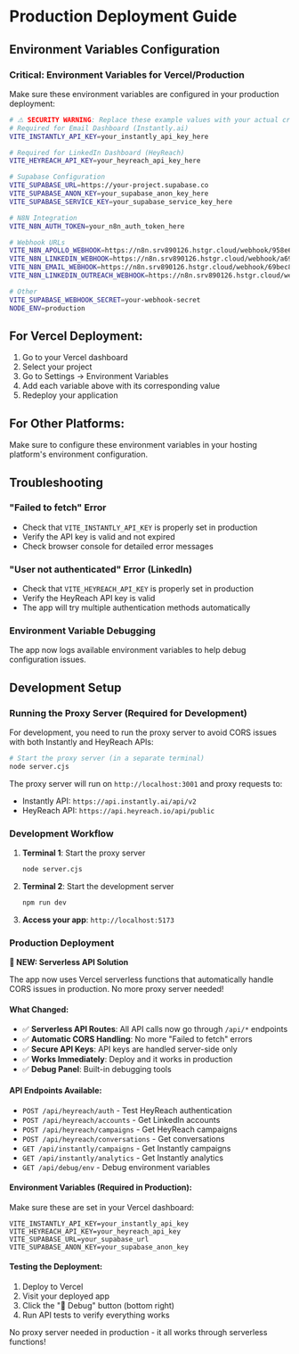# Production Deployment Guide

## Environment Variables Configuration

### Critical: Environment Variables for Vercel/Production

Make sure these environment variables are configured in your production deployment:

```bash
# ⚠️ SECURITY WARNING: Replace these example values with your actual credentials
# Required for Email Dashboard (Instantly.ai)
VITE_INSTANTLY_API_KEY=your_instantly_api_key_here

# Required for LinkedIn Dashboard (HeyReach)  
VITE_HEYREACH_API_KEY=your_heyreach_api_key_here

# Supabase Configuration
VITE_SUPABASE_URL=https://your-project.supabase.co
VITE_SUPABASE_ANON_KEY=your_supabase_anon_key_here
VITE_SUPABASE_SERVICE_KEY=your_supabase_service_key_here

# N8N Integration
VITE_N8N_AUTH_TOKEN=your_n8n_auth_token_here

# Webhook URLs
VITE_N8N_APOLLO_WEBHOOK=https://n8n.srv890126.hstgr.cloud/webhook/958e6877-ef71-4fbf-8033-181dc823ba20
VITE_N8N_LINKEDIN_WEBHOOK=https://n8n.srv890126.hstgr.cloud/webhook/a6950400-2a0d-4fcf-af68-e27ec3b5d3d2
VITE_N8N_EMAIL_WEBHOOK=https://n8n.srv890126.hstgr.cloud/webhook/69bec81d-436b-49c8-9195-64d2a5b3bc20
VITE_N8N_LINKEDIN_OUTREACH_WEBHOOK=https://n8n.srv890126.hstgr.cloud/webhook/3913bcaa-a93f-4fa5-8931-d70564c164ad

# Other
VITE_SUPABASE_WEBHOOK_SECRET=your-webhook-secret
NODE_ENV=production
```

## For Vercel Deployment:

1. Go to your Vercel dashboard
2. Select your project
3. Go to Settings → Environment Variables
4. Add each variable above with its corresponding value
5. Redeploy your application

## For Other Platforms:

Make sure to configure these environment variables in your hosting platform's environment configuration.

## Troubleshooting

### "Failed to fetch" Error
- Check that `VITE_INSTANTLY_API_KEY` is properly set in production
- Verify the API key is valid and not expired
- Check browser console for detailed error messages

### "User not authenticated" Error (LinkedIn)
- Check that `VITE_HEYREACH_API_KEY` is properly set in production  
- Verify the HeyReach API key is valid
- The app will try multiple authentication methods automatically

### Environment Variable Debugging
The app now logs available environment variables to help debug configuration issues.

## Development Setup

### Running the Proxy Server (Required for Development)

For development, you need to run the proxy server to avoid CORS issues with both Instantly and HeyReach APIs:

```bash
# Start the proxy server (in a separate terminal)
node server.cjs
```

The proxy server will run on `http://localhost:3001` and proxy requests to:
- Instantly API: `https://api.instantly.ai/api/v2`
- HeyReach API: `https://api.heyreach.io/api/public`

### Development Workflow

1. **Terminal 1**: Start the proxy server
   ```bash
   node server.cjs
   ```

2. **Terminal 2**: Start the development server
   ```bash
   npm run dev
   ```

3. **Access your app**: `http://localhost:5173`

### Production Deployment

**🚀 NEW: Serverless API Solution**

The app now uses Vercel serverless functions that automatically handle CORS issues in production. No more proxy server needed!

#### What Changed:
- ✅ **Serverless API Routes**: All API calls now go through `/api/*` endpoints
- ✅ **Automatic CORS Handling**: No more "Failed to fetch" errors
- ✅ **Secure API Keys**: API keys are handled server-side only
- ✅ **Works Immediately**: Deploy and it works in production
- ✅ **Debug Panel**: Built-in debugging tools

#### API Endpoints Available:
- `POST /api/heyreach/auth` - Test HeyReach authentication
- `POST /api/heyreach/accounts` - Get LinkedIn accounts
- `POST /api/heyreach/campaigns` - Get HeyReach campaigns
- `POST /api/heyreach/conversations` - Get conversations
- `GET /api/instantly/campaigns` - Get Instantly campaigns
- `GET /api/instantly/analytics` - Get Instantly analytics
- `GET /api/debug/env` - Debug environment variables

#### Environment Variables (Required in Production):
Make sure these are set in your Vercel dashboard:
```
VITE_INSTANTLY_API_KEY=your_instantly_api_key
VITE_HEYREACH_API_KEY=your_heyreach_api_key
VITE_SUPABASE_URL=your_supabase_url
VITE_SUPABASE_ANON_KEY=your_supabase_anon_key
```

#### Testing the Deployment:
1. Deploy to Vercel
2. Visit your deployed app
3. Click the "🔧 Debug" button (bottom right)
4. Run API tests to verify everything works

No proxy server needed in production - it all works through serverless functions!